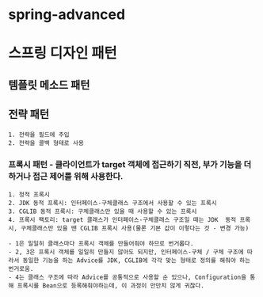 # spring-advanced

# 스프링 디자인 패턴

## 템플릿 메소드 패턴
## 전략 패턴
    1. 전략을 필드에 주입
    2. 전략을 콜백 형태로 사용
    
### 프록시 패턴 - 클라이언트가 target 객체에 접근하기 직전, 부가 기능을 더하거나 접근 제어를 위해 사용한다.
    1. 정적 프록시
    2. JDK 동적 프록시: 인터페이스-구체클래스 구조에서 사용할 수 있는 프록시
    3. CGLIB 동적 프록시: 구체클래스만 있을 때 사용할 수 있는 프록시
    4. 프록시 팩토리: target 클래스가 인터페이스-구체클래스 구조일 때는 JDK  동적 프록시, 구체클래스만 있을 땐 CGLIB 프록시 사용(물론 기본 값이 이렇다는 것 - 변경 가능)
        
    - 1은 일일히 클래스마다 프록시 객체를 만들어줘야 하므로 번거롭다.
    - 2, 3은 프록시 객체를 일일히 만들지 않아도 되지만, 인터페이스-구체 / 구체 구조에 따라서 동일한 기능을 하는 Advice를 JDK, CGLIB에 각각 맞는 형태로 정의를 해줘야 하는 번거로움.
    - 4는 클래스 구조에 따라 Advice를 공통적으로 사용할 순 있으나, Configuration을 통해 프록시를 Bean으로 등록해줘야하는데, 이 과정이 만만치 않게 귀찮다.
        
